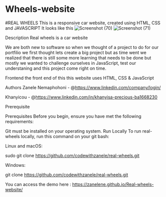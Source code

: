 # Wheels-website
#REAL WHEELS 
This is a responsive car website, created using HTML, CSS and JAVASCRIPT
It looks like this 
 ![Screenshot (70)](https://github.com/ZaneleNe/Wheels-website/assets/136015898/432bfd95-a40f-444b-8a1e-c0c40e816b52)
![Screenshot (71)](https://github.com/ZaneleNe/Wheels-website/assets/136015898/6ade5f59-8c9f-443c-8d29-40d23a715376)

Description 
Real wheels is a car website

We are both new to software so when we thought of a project to do for our portfilio 
we first thought lets create a big project but as time went we realized that there is still some 
more learning that needs to be done but mostly we wanted to challenge ourselves in JavaScript, 
test our understaning and this project come right on time. 

Frontend
the front end of this this website uses HTML, CSS & JavaScript

Authors
Zanele Nemaphohoni -   @https://www.linkedin.com/company/login/

Khanyicou -  @https://www.linkedin.com/in/khanyisa-precious-ba1668230


Prerequisite 

Prerequisites Before you begin, ensure you have met the following requirements:

Git must be installed on your operating system. Run Locally To run real-wheels locally, run this command on your git bash:

Linux and macOS:

sudo git clone https://github.com/codewithzanele/real-wheels.git

Windows:

git clone https://github.com/codewithzanele/real-wheels.git 

You can access the demo here : https://zanelene.github.io/Real-wheels-website/

